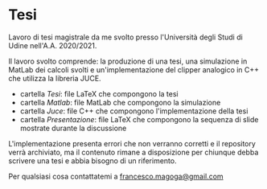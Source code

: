 # Tesi

Lavoro di tesi magistrale da me svolto presso l'Università degli Studi di Udine nell'A.A. 2020/2021.

Il lavoro svolto comprende: la produzione di una tesi, una simulazione in MatLab dei calcoli svolti e un'implementazione del clipper analogico in C++ che utilizza la libreria JUCE.
* cartella _Tesi_: file LaTeX che compongono la tesi
* cartella _Matlab_: file MatLab che compongono la simulazione
* cartella _Juce_: file C++ che compongono l'implementazione della tesi
* cartella _Presentazione_: file LaTeX che compongono la sequenza di slide mostrate durante la discussione

L'implementazione presenta errori che non verranno corretti e il repository verrà archiviato, ma il contenuto rimane a disposizione per chiunque debba scrivere una tesi e abbia bisogno di un riferimento.

Per qualsiasi cosa contattatemi a francesco.magoga@gmail.com
